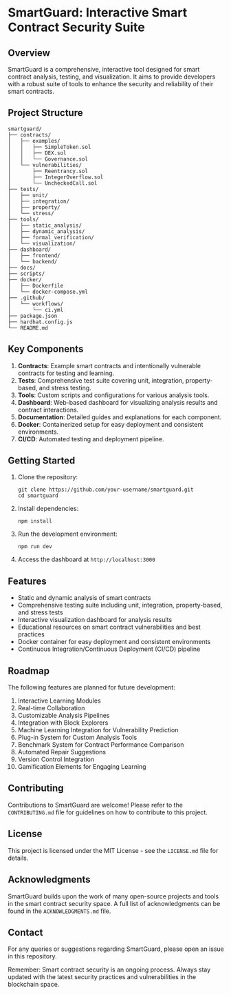 # SmartGuard: Interactive Smart Contract Security Suite

## Overview

SmartGuard is a comprehensive, interactive tool designed for smart contract analysis, testing, and visualization. It aims to provide developers with a robust suite of tools to enhance the security and reliability of their smart contracts.

## Project Structure

```
smartguard/
├── contracts/
│   ├── examples/
│   │   ├── SimpleToken.sol
│   │   ├── DEX.sol
│   │   └── Governance.sol
│   └── vulnerabilities/
│       ├── Reentrancy.sol
│       ├── IntegerOverflow.sol
│       └── UncheckedCall.sol
├── tests/
│   ├── unit/
│   ├── integration/
│   ├── property/
│   └── stress/
├── tools/
│   ├── static_analysis/
│   ├── dynamic_analysis/
│   ├── formal_verification/
│   └── visualization/
├── dashboard/
│   ├── frontend/
│   └── backend/
├── docs/
├── scripts/
├── docker/
│   ├── Dockerfile
│   └── docker-compose.yml
├── .github/
│   └── workflows/
│       └── ci.yml
├── package.json
├── hardhat.config.js
└── README.md
```

## Key Components

1. **Contracts**: Example smart contracts and intentionally vulnerable contracts for testing and learning.
2. **Tests**: Comprehensive test suite covering unit, integration, property-based, and stress testing.
3. **Tools**: Custom scripts and configurations for various analysis tools.
4. **Dashboard**: Web-based dashboard for visualizing analysis results and contract interactions.
5. **Documentation**: Detailed guides and explanations for each component.
6. **Docker**: Containerized setup for easy deployment and consistent environments.
7. **CI/CD**: Automated testing and deployment pipeline.

## Getting Started

1. Clone the repository:
   ```
   git clone https://github.com/your-username/smartguard.git
   cd smartguard
   ```

2. Install dependencies:
   ```
   npm install
   ```

3. Run the development environment:
   ```
   npm run dev
   ```

4. Access the dashboard at `http://localhost:3000`

## Features

- Static and dynamic analysis of smart contracts
- Comprehensive testing suite including unit, integration, property-based, and stress tests
- Interactive visualization dashboard for analysis results
- Educational resources on smart contract vulnerabilities and best practices
- Docker container for easy deployment and consistent environments
- Continuous Integration/Continuous Deployment (CI/CD) pipeline

## Roadmap

The following features are planned for future development:

1. Interactive Learning Modules
2. Real-time Collaboration
3. Customizable Analysis Pipelines
4. Integration with Block Explorers
5. Machine Learning Integration for Vulnerability Prediction
6. Plug-in System for Custom Analysis Tools
7. Benchmark System for Contract Performance Comparison
8. Automated Repair Suggestions
9. Version Control Integration
10. Gamification Elements for Engaging Learning

## Contributing

Contributions to SmartGuard are welcome! Please refer to the `CONTRIBUTING.md` file for guidelines on how to contribute to this project.

## License

This project is licensed under the MIT License - see the `LICENSE.md` file for details.

## Acknowledgments

SmartGuard builds upon the work of many open-source projects and tools in the smart contract security space. A full list of acknowledgments can be found in the `ACKNOWLEDGMENTS.md` file.

## Contact

For any queries or suggestions regarding SmartGuard, please open an issue in this repository.

Remember: Smart contract security is an ongoing process. Always stay updated with the latest security practices and vulnerabilities in the blockchain space.